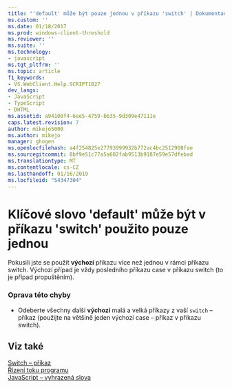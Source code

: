 ```yaml
---
title: "'default' může být pouze jednou v příkazu 'switch' | Dokumentace Microsoftu"
ms.custom: ''
ms.date: 01/18/2017
ms.prod: windows-client-threshold
ms.reviewer: ''
ms.suite: ''
ms.technology:
- javascript
ms.tgt_pltfrm: ''
ms.topic: article
f1_keywords:
- VS.WebClient.Help.SCRIPT1027
dev_langs:
- JavaScript
- TypeScript
- DHTML
ms.assetid: a94100f4-6ee5-4759-b635-9d309e47111e
caps.latest.revision: 7
author: mikejo5000
ms.author: mikejo
manager: ghogen
ms.openlocfilehash: a4f254825e27793999932b772ac4bc2512908fae
ms.sourcegitcommit: 8bf9e51c77a5a602fab9513b9187e59e57dfebad
ms.translationtype: MT
ms.contentlocale: cs-CZ
ms.lasthandoff: 01/16/2019
ms.locfileid: "54347304"
---
```

# <a name="default-can-only-appear-once-in-a-switch-statement"></a>Klíčové slovo 'default' může být v příkazu 'switch' použito pouze jednou
Pokusili jste se použít **výchozí** příkazu více než jednou v rámci příkazu switch. Výchozí případ je vždy posledního příkazu case v příkazu switch (to je případ propuštěním).  
  
### <a name="to-correct-this-error"></a>Oprava této chyby  
  
-   Odeberte všechny další **výchozí** malá a velká příkazy z vaší `switch` – příkaz (použijte na většině jeden výchozí case – příkaz v příkazu switch).  
  
## <a name="see-also"></a>Viz také  
 [Switch – příkaz](../../javascript/reference/switch-statement-javascript.md)   
 [Řízení toku programu](../../javascript/controlling-program-flow-javascript.md)   
 [JavaScript – vyhrazená slova](../../javascript/reference/javascript-reserved-words.md)